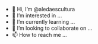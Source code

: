 - 👋 Hi, I’m @aledaescultura
- 👀 I’m interested in ...
- 🌱 I’m currently learning ...
- 💞️ I’m looking to collaborate on ...
- 📫 How to reach me ...

<!---
aledaescultura/aledaescultura is a ✨ special ✨ repository because its `README.md` (this file) appears on your GitHub profile.
You can click the Preview link to take a look at your changes.
--->
